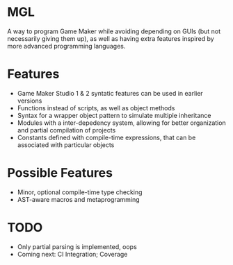 # MGL

A way to program Game Maker while avoiding depending on GUIs (but not necessarily giving them up), as well as having extra features inspired by more advanced programming languages.

# Features

* Game Maker Studio 1 & 2 syntatic features can be used in earlier versions
* Functions instead of scripts, as well as object methods
* Syntax for a wrapper object pattern to simulate multiple inheritance
* Modules with a inter-depedency system, allowing for better organization and partial compilation of projects
* Constants defined with compile-time expressions, that can be associated with particular objects

# Possible Features

* Minor, optional compile-time type checking
* AST-aware macros and metaprogramming

# TODO

* Only partial parsing is implemented, oops
* Coming next: CI Integration; Coverage

